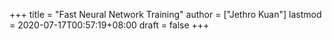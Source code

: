 +++
title = "Fast Neural Network Training"
author = ["Jethro Kuan"]
lastmod = 2020-07-17T00:57:19+08:00
draft = false
+++
